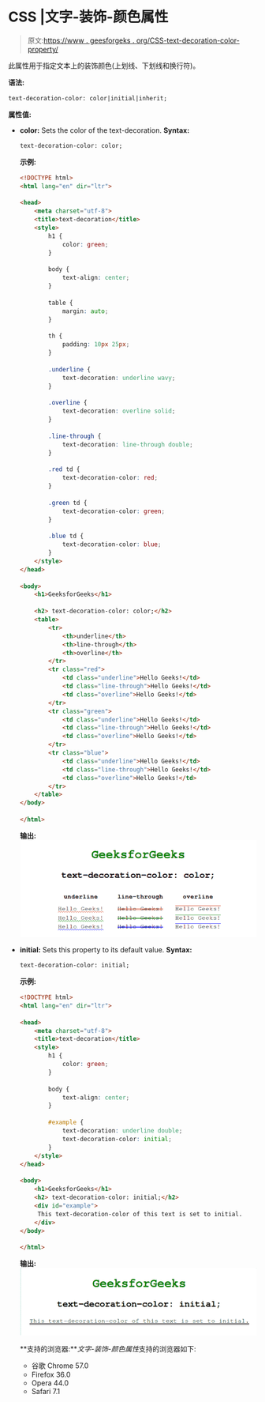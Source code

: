 # CSS |文字-装饰-颜色属性

> 原文:[https://www . geesforgeks . org/CSS-text-decoration-color-property/](https://www.geeksforgeeks.org/css-text-decoration-color-property/)

此属性用于指定文本上的装饰颜色(上划线、下划线和换行符)。

**语法:**

```html
text-decoration-color: color|initial|inherit;

```

**属性值:**

*   **color:** Sets the color of the text-decoration.
    **Syntax:**

    ```html
    text-decoration-color: color;

    ```

    **示例:**

    ```html
    <!DOCTYPE html>
    <html lang="en" dir="ltr">

    <head>
        <meta charset="utf-8">
        <title>text-decoration</title>
        <style>
            h1 {
                color: green;
            }

            body {
                text-align: center;
            }

            table {
                margin: auto;
            }

            th {
                padding: 10px 25px;
            }

            .underline {
                text-decoration: underline wavy;
            }

            .overline {
                text-decoration: overline solid;
            }

            .line-through {
                text-decoration: line-through double;
            }

            .red td {
                text-decoration-color: red;
            }

            .green td {
                text-decoration-color: green;
            }

            .blue td {
                text-decoration-color: blue;
            }
        </style>
    </head>

    <body>
        <h1>GeeksforGeeks</h1>

        <h2> text-decoration-color: color;</h2>
        <table>
            <tr>
                <th>underline</th>
                <th>line-through</th>
                <th>overline</th>
            </tr>
            <tr class="red">
                <td class="underline">Hello Geeks!</td>
                <td class="line-through">Hello Geeks!</td>
                <td class="overline">Hello Geeks!</td>
            </tr>
            <tr class="green">
                <td class="underline">Hello Geeks!</td>
                <td class="line-through">Hello Geeks!</td>
                <td class="overline">Hello Geeks!</td>
            </tr>
            <tr class="blue">
                <td class="underline">Hello Geeks!</td>
                <td class="line-through">Hello Geeks!</td>
                <td class="overline">Hello Geeks!</td>
            </tr>
        </table>
    </body>

    </html>
    ```

    **输出:**
    ![](img/335dc62de1da0a2b93ae7710ee4a876d.png)

*   **initial:** Sets this property to its default value.
    **Syntax:**

    ```html
    text-decoration-color: initial;

    ```

    **示例:**

    ```html
    <!DOCTYPE html>
    <html lang="en" dir="ltr">

    <head>
        <meta charset="utf-8">
        <title>text-decoration</title>
        <style>
            h1 {
                color: green;
            }

            body {
                text-align: center;
            }

            #example {
                text-decoration: underline double;
                text-decoration-color: initial;
            }
        </style>
    </head>

    <body>
        <h1>GeeksforGeeks</h1>
        <h2> text-decoration-color: initial;</h2>
        <div id="example">
         This text-decoration-color of this text is set to initial.
        </div>
    </body>

    </html>
    ```

    **输出:**
    ![](img/d994cc19f2cbb393edca215cf6c1f86b.png)

    **支持的浏览器:***文字-装饰-颜色属性*支持的浏览器如下:

    *   谷歌 Chrome 57.0
    *   Firefox 36.0
    *   Opera 44.0
    *   Safari 7.1